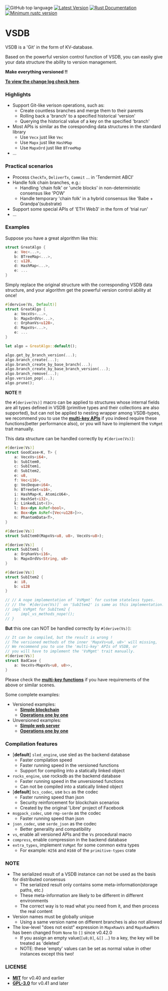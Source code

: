 ![GitHub top language](https://img.shields.io/github/languages/top/rust-util-collections/VSDB)
[![Latest Version](https://img.shields.io/crates/v/VSDB.svg)](https://crates.io/crates/VSDB)
[![Rust Documentation](https://img.shields.io/badge/api-rustdoc-blue.svg)](https://docs.rs/VSDB)
[![Minimum rustc version](https://img.shields.io/badge/rustc-1.63+-lightgray.svg)](https://github.com/rust-random/rand#rust-version-requirements)

# VSDB

VSDB is a 'Git' in the form of KV-database.

Based on the powerful version control function of VSDB, you can easily give your data structure the ability to version management.

**Make everything versioned !!**

[**To view the change log check here**](https://github.com/rust-util-collections/vsdb/blob/master/CHANGELOG.md).

### Highlights

- Support Git-like verison operations, such as:
    - Create countless branches and merge them to their parents
    - Rolling back a 'branch' to a specified historical 'version'
    - Querying the historical value of a key on the specified 'branch'
- Most APIs is similar as the coresponding data structures in the standard library
    - Use `Vecx` just like `Vec`
    - Use `Mapx` just like `HashMap`
    - Use `MapxOrd` just like `BTreeMap`
- ...

### Practical scenarios

- Process `CheckTx`, `DeliverTx`, `Commit` ... in 'Tendermint ABCI'
- Handle folk chain branches, e.g.:
   - Handling 'chain folk' or 'uncle blocks' in non-deterministic consensus like 'POW'
   - Handle temporary 'chain folk' in a hybrid consensus like 'Babe + Grandpa'(substrate)
- Support some special APIs of 'ETH Web3' in the form of 'trial run'
- ...

### Examples

Suppose you have a great algorithm like this:

```rust
struct GreatAlgo {
    a: Vec<...>,
    b: BTreeMap<...>,
    c: u128,
    d: HashMap<...>,
    e: ...
}
```

Simply replace the original structure with the corresponding VSDB data structure,
and your algorithm get the powerful version control ability at once!

```rust
#[dervive(Vs, Default)]
struct GreatAlgo {
    a: VecxVs<...>,
    b: MapxOrdVs<...>,
    c: OrphanVs<u128>,
    d: MapxVs<...>,
    e: ...
}

let algo = GreatAlgo::default();

algo.get_by_branch_version(...);
algo.branch_create(...);
algo.branch_create_by_base_branch(...);
algo.branch_create_by_base_branch_version(...);
algo.branch_remove(...);
algo.version_pop(...);
algo.prune();
```

**NOTE !!**

the `#[derive(Vs)]` macro can be applied to structures
whose internal fields are all types defined in VSDB
(primitive types and their collections are also supported),
but can not be applied to nesting wrapper among VSDB-types,
we recommend you to use the [**multi-key APIs**](src/versioned_multi_key)
if you indeed require these functions(better performance also),
or you will have to implement the `VsMgmt` trait manually.

This data structure can be handled correctly by `#[derive(Vs)]`:

```rust
#[derive(Vs)]
struct GoodCase<K, T> {
    a: VecxVs<i64>,
    b: SubItem0,
    c: SubItem1,
    d: SubItem2,
    e: u8,
    f: Vec<i16>,
    g: VecDeque<i64>,
    h: BTreeSet<u16>,
    i: HashMap<K, AtomicU64>,
    j: HashSet<i32>,
    k: LinkedList<()>,
    l: Box<dyn AsRef<bool>,
    m: Box<dyn AsRef<[Vec<u128>]>>,
    n: PhantomData<T>,
}

#[derive(Vs)]
struct SubItem0(MapxVs<u8, u8>, VecxVs<u8>);

#[derive(Vs)]
struct SubItem1 {
    a: OrphanVs<i16>,
    b: MapxOrdVs<String, u8>
}

#[derive(Vs)]
struct SubItem2 {
    a: i8,
    b: u128
}

// // A nope implementation of `VsMgmt` for custom stateless types.
// // the `#[derive(Vs)]` on 'SubItem2' is same as this implementation.
// impl VsMgmt for SubItem2 {
//     impl_vs_methods_nope!();
// }
```

**But** this one can NOT be handled correctly by `#[derive(Vs)]`:

```rust
// It can be compiled, but the result is wrong !
// The versioned methods of the inner 'MapxVs<u8, u8>' will missing,
// We recommend you to use the 'multi-key' APIs of VSDB, or
// you will have to implement the 'VsMgmt' trait manually.
#[derive(Vs)]
struct BadCase {
    a: VecxVs<MapxVs<u8, u8>>,
}
```

Please check the [**multi-key functions**](src/versioned_multi_key)
if you have requirements of the above or similar scenes.

Some complete examples:

- Versioned examples:
    - [**Simple blockchain**](examples/blockchain_state.rs)
    - [**Operations one by one**](src/versioned/mapx_raw/test.rs)
- Unversioned examples:
    - [**Simple web server**](examples/web_server.rs)
    - [**Operations one by one**](src/basic/mapx/test.rs)

### Compilation features

- [**default**] `sled_engine`, use sled as the backend database
    - Faster compilation speed
    - Faster running speed in the versioned functions
    - Support for compiling into a statically linked object
- `rocks_engine`, use rocksdb as the backend database
    - Faster running speed in the unversioned functions
    - Can not be compiled into a statically linked object
- [**default**] `bcs_codec`, use `bcs` as the codec
    - Faster running speed than json
    - Security reinforcement for blockchain scenarios
    - Created by the original 'Libre' project of Facebook
- `msgpack_codec`, use `rmp-serde` as the codec
    - Faster running speed than json
- `json_codec`, use `serde_json` as the codec
    - Better generality and compatibility
- `vs`, enable all versioned APIs and the `Vs` procedural macro
- `compress`, enable compression in the backend database
- `extra_types`, implement `VsMgmt` for some common extra types
  - For example: `H256` and `H160` of the `primitive-types` crate

### NOTE

- The serialized result of a VSDB instance can not be used as the basis for distributed consensus
  - The serialized result only contains some meta-information(storage paths, etc.)
  - These meta-information are likely to be different in different environments
  - The correct way is to read what you need from it, and then process the real content
- Version names must be globally unique
  - Using a same version name on different branches is also not allowed
- The low-level "does not exist" expression in `MapxRawVs` and `MapxRawMkVs` has been changed from `None` to `[]` since v0.42.0
  - If you assign an empty value(`[u8;0]`, `&[]` ...) to a key, the key will be treated as 'deleted'
  - NOTE: these 'empty' values can be set as normal value in other instances except this two!

### LICENSE

- [**MIT**](https://choosealicense.com/licenses/mit) for v0.40 and earlier
- [**GPL-3.0**](../LICENSE) for v0.41 and later
